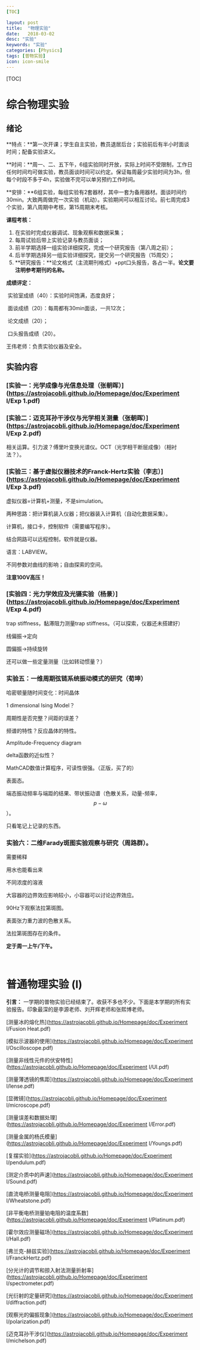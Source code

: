 ```yaml
---
[TOC]

layout: post
title:  "物理实验"
date:   2018-03-02
desc: "实验"
keywords: "实验"
categories: [Physics]
tags: [普物实验]
icon: icon-smile
---
```


[TOC]

# 综合物理实验

## 绪论

**特点：**第一次开课；学生自主实验，教员退居后台；实验前后有半小时面谈时间；配备实验讲义。

**时间：**周一、二、五下午，6组实验同时开放，实际上时间不受限制，工作日任何时间均可做实验，教员面谈时间可以约定。保证每周最少实验时间为3h，但每个时段不多于4h，实验做不完可以单另预约工作时间。

**安排：**6组实验，每组实验有2套器材，其中一套为备用器材。面谈时间约30min。大致两周做完一次实验（机动）。实验期间可以相互讨论。前七周完成3个实验，第八周期中考核，第15周期末考核。

**课程考核：**

1. 在实验时完成仪器调试、现象观察和数据采集；
2. 每周试验后带上实验记录与教员面谈；
3. 前半学期选择一组实验详细探究，完成一个研究报告（第八周之前）；
4. 后半学期选择另一组实验详细探究，提交另一个研究报告（15周交）；
5. **研究报告：**论文格式（主流期刊格式）+ppt口头报告，各占一半。**论文要注明参考期刊的名称。**

**成绩评定：**

​	实验室成绩（40）：实验时间饱满，态度良好；

​	面谈成绩（20）：每周都有30min面谈，一共12次；

​	论文成绩（20）；

​	口头报告成绩（20）。

王伟老师：负责实验仪器及安全。



## 实验内容

### [实验一：光学成像与光信息处理（张朝晖）](https://astrojacobli.github.io/Homepage/doc/Experiment I/Exp 1.pdf)





### [实验二：迈克耳孙干涉仪与光学相关测量（张朝晖）](https://astrojacobli.github.io/Homepage/doc/Experiment I/Exp 2.pdf)

相关运算。引力波？傅里叶变换光谱仪。OCT（光学相干断层成像）（相衬法？）。

### [实验三：基于虚拟仪器技术的Franck-Hertz实验（李志）](https://astrojacobli.github.io/Homepage/doc/Experiment I/Exp 3.pdf)

虚拟仪器=计算机+测量，不是simulation。

两种思路：把计算机装入仪器；把仪器装入计算机（自动化数据采集）。

计算机，接口卡，控制软件（需要编写程序）。

结合网路可以远程控制，软件就是仪器。

语言：LABVIEW。

不同参数对曲线的影响；自由探索的空间。

**注意100V高压！**

### [实验四：光力学效应及光镊实验（杨景）](https://astrojacobli.github.io/Homepage/doc/Experiment I/Exp 4.pdf)

trap stiffness，黏滞阻力测量trap stiffness。（可以探索，仪器还未搭建好）

线偏振->定向

圆偏振->持续旋转

还可以做一些定量测量（比如转动惯量？）



### 实验五：一维周期弦链系统振动模式的研究（荀坤）

哈密顿量随时间变化：时间晶体

1 dimensional Ising Model？

周期性是否完整？间距的误差？

频谱的特性？反应晶体的特性。

Amplitude-Frequency diagram

delta函数的近似性？

MathCAD数值计算程序，可读性很强。（正版，买了的）

表面态。

端态振动频率与端距的结果、带状振动谱（色散关系，动量-频率，$$p-\omega$$）。

只看笔记上记录的东西。

### 实验六：二维Farady斑图实验观察与研究（周路群）。

需要稀释

用水也能看出来

不同浓度的溶液

大容器的边界效应影响较小，小容器可以讨论边界效应。

90Hz下观察法拉第斑图。

表面张力重力波的色散关系。

法拉第斑图存在的条件。



**定于周一上午/下午。**

<br>

# 普通物理实验 (I)

**引言：** 一学期的普物实验已经结束了。收获不多也不少。下面是本学期的所有实验报告。印象最深的是李源老师、刘开辉老师和张熙博老师。

[测量冰的熔化热](https://astrojacobli.github.io/Homepage/doc/Experiment I/Fusion Heat.pdf)

[模拟示波器的使用](https://astrojacobli.github.io/Homepage/doc/Experiment I/Oscilloscope.pdf)

[测量非线性元件的伏安特性](https://astrojacobli.github.io/Homepage/doc/Experiment I/UI.pdf)

[测量薄透镜的焦距](https://astrojacobli.github.io/Homepage/doc/Experiment I/lense.pdf)

[显微镜](https://astrojacobli.github.io/Homepage/doc/Experiment I/microscope.pdf)

[测量误差和数据处理](https://astrojacobli.github.io/Homepage/doc/Experiment I/Error.pdf)

[测量金属的杨氏模量](https://astrojacobli.github.io/Homepage/doc/Experiment I/Youngs.pdf)

[复摆实验](https://astrojacobli.github.io/Homepage/doc/Experiment I/pendulum.pdf)

[测定介质中的声速](https://astrojacobli.github.io/Homepage/doc/Experiment I/Sound.pdf)

[直流电桥测量电阻](https://astrojacobli.github.io/Homepage/doc/Experiment I/Wheatstone.pdf)

[非平衡电桥测量铂电阻的温度系数](https://astrojacobli.github.io/Homepage/doc/Experiment I/Platinum.pdf)

[霍尔效应测量磁场](https://astrojacobli.github.io/Homepage/doc/Experiment I/Hall.pdf)

[弗兰克-赫兹实验](https://astrojacobli.github.io/Homepage/doc/Experiment I/FranckHertz.pdf)

[分光计的调节和掠入射法测量折射率](https://astrojacobli.github.io/Homepage/doc/Experiment I/spectrometer.pdf)

[光衍射的定量研究](https://astrojacobli.github.io/Homepage/doc/Experiment I/diffraction.pdf)

[观察光的偏振现象](https://astrojacobli.github.io/Homepage/doc/Experiment I/polarization.pdf)

[迈克耳孙干涉仪](https://astrojacobli.github.io/Homepage/doc/Experiment I/michelson.pdf)